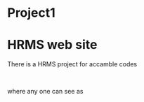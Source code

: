 # Project1
<h1>HRMS web site</h1>
<p>There is a HRMS project for accamble codes</p>
<br>
<p>where any one can see as</p>
